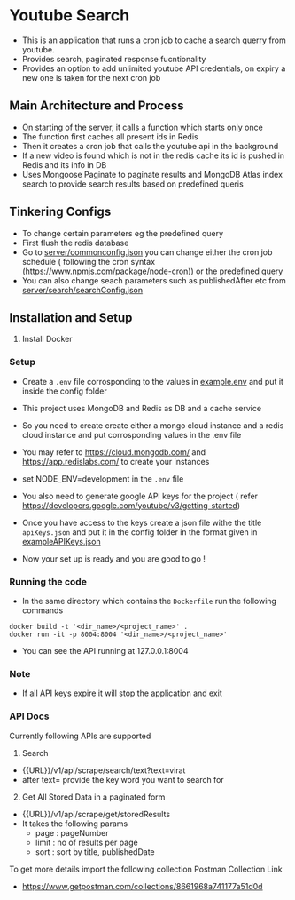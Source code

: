 # Youtube Search

- This is an application that runs a cron job to cache a search querry from youtube.
- Provides search, paginated response fucntionality
- Provides an option to add unlimited youtube API credentials, on expiry a new one is taken for the next cron job

## Main Architecture and Process

- On starting of the server, it calls a function which starts only once
- The function first caches all present ids in Redis
- Then it creates a cron job that calls the youtube api in the background
- If a new video is found which is not in the redis cache its id is pushed in Redis and its info in DB
- Uses Mongoose Paginate to paginate results and MongoDB Atlas index search to provide search results based on predefined queris

## Tinkering Configs

- To change certain parameters eg the predefined query
- First flush the redis database
- Go to [server/commonconfig.json](server/commonconfig.json) you can change either the cron job schedule ( following the cron syntax (https://www.npmjs.com/package/node-cron)) or the predefined query
- You can also change seach parameters such as publishedAfter etc from [server/search/searchConfig.json](server/search/searchConfig.json)

## Installation and Setup

1. Install Docker

### Setup

- Create a `.env` file corrosponding to the values in [example.env](example.env) and put it inside the config folder
- This project uses MongoDB and Redis as DB and a cache service
- So you need to create create either a mongo cloud instance and a redis cloud instance and put corrosponding values in the .env file
- You may refer to https://cloud.mongodb.com/ and https://app.redislabs.com/ to create your instances
- set NODE_ENV=development in the `.env` file

- You also need to generate google API keys for the project ( refer https://developers.google.com/youtube/v3/getting-started)
- Once you have access to the keys create a json file withe the title `apiKeys.json` and put it in the config folder in the format given in [exampleAPIKeys.json](exampleAPIKeys.json)
- Now your set up is ready and you are good to go !

### Running the code

- In the same directory which contains the `Dockerfile` run the following commands

```
docker build -t '<dir_name>/<project_name>' .
docker run -it -p 8004:8004 '<dir_name>/<project_name>'
```

- You can see the API running at 127.0.0.1:8004

### Note

- If all API keys expire it will stop the application and exit

### API Docs

Currently following APIs are supported

1. Search

- {{URL}}/v1/api/scrape/search/text?text=virat
- after text= provide the key word you want to search for

2. Get All Stored Data in a paginated form

- {{URL}}/v1/api/scrape/get/storedResults
- It takes the following params
  - page : pageNumber
  - limit : no of results per page
  - sort : sort by title, publishedDate

To get more details import the following collection
Postman Collection Link

- https://www.getpostman.com/collections/8661968a741177a51d0d
